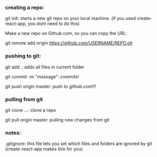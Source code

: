 ### creating a repo:
git init: starts a new git repo on your local machine. (if you used create-react-app, you dont need to do this)

Make a new repo on Github.com, so you can copy the URL:

git remote add origin https://github.com/USERNAME/REPO.git

### pushing to git:
git add .: adds all files in current folder

git commit -m "message": commits!

git push origin master: push to github.com!!!

### pulling from git
git clone ...: clone a repo

git pull origin master: pulling new changes from git

### notes:
.gitignore: this file lets you set which files and folders are ignored by git (create-react-app makes this for you)
